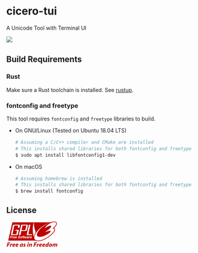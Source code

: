 # cicero-tui

A Unicode Tool with Terminal UI

[![](https://github.com/eyeplum/cicero-tui/workflows/CI/badge.svg)](https://github.com/eyeplum/cicero-tui/actions)

## Build Requirements

### Rust

Make sure a Rust toolchain is installed. See [rustup](https://rustup.rs/).

### fontconfig and freetype

This tool requires `fontconfig` and `freetype` libraries to build.

- On GNU/Linux (Tested on Ubuntu 18.04 LTS)

    ```sh
    # Assuming a C/C++ compiler and CMake are installed
    # This installs shared libraries for both fontconfig and freetype
    $ sudo apt install libfontconfig1-dev
    ```

- On macOS

    ```sh
    # Assuming homebrew is installed
    # This installs shared libraries for both fontconfig and freetype
    $ brew install fontconfig
    ```

## License
[![](images/gplv3.png)](https://www.gnu.org/licenses/gpl-3.0.html)